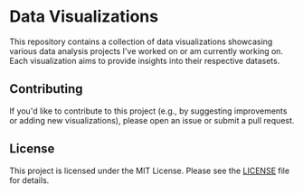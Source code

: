 # Data Visualizations

This repository contains a collection of data visualizations showcasing various data analysis projects I've worked on or am currently working on. Each visualization aims to provide insights into their respective datasets.

## Contributing

If you'd like to contribute to this project (e.g., by suggesting improvements or adding new visualizations), please open an issue or submit a pull request.

## License

This project is licensed under the MIT License. Please see the [LICENSE](LICENSE) file for details.
